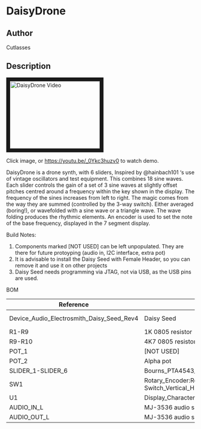 # DaisyDrone

## Author

Cutlasses

## Description

<a href="http://www.youtube.com/watch?feature=player_embedded&v=_0Ykc3huzv0
" target="_blank"><img src="http://img.youtube.com/vi/_0Ykc3huzv0/0.jpg" 
alt="DaisyDrone Video" width="240" height="180" border="10" /></a>

Click image, or https://youtu.be/_0Ykc3huzv0 to watch demo.

DaisyDrone is a drone synth, with 6 sliders, Inspired by @hainbach101 ‘s use of vintage oscillators and test equipment. This combines 18 sine waves. Each slider controls the gain of a set of 3 sine waves at slightly offset pitches centred around a frequency within the key shown in the display. The frequency of the sines increases from left to right. The magic comes from the way they are summed (controlled by the 3-way switch). Either averaged (boring!), or wavefolded with a sine wave or a triangle wave. The wave folding produces the rhythmic elements. An encoder is used to set the note of the base frequency, displayed in the 7 segment display.

Build Notes:

1. Components marked [NOT USED] can be left unpopulated. They are there for future protoyping (audio in, I2C interface, extra pot)
2. It is advisable to install the Daisy Seed with Female Header, so you can remove it and use it on other projects
3. Daisy Seed needs programming via JTAG, not via USB, as the USB pins are used.

BOM

 Reference | Part | Quantity | Link
--- | --- | --- | ---
Device_Audio_Electrosmith_Daisy_Seed_Rev4 | Daisy Seed | 1 | https://www.elevatorsound.com/product/electrosmith-daisy-seed-development-board/
R1-R9 | 1K 0805 resistor | 8 | TODO
R9-R10 | 4K7 0805 resistor [NOT USED] | 2 | TODO
POT_1 | [NOT USED] | 0 | -
POT_2 | Alpha pot | 1 | Thonk 
SLIDER_1-SLIDER_6 | Bourns_PTA4543_Single_Slide | 6 | TODO
SW1 | Rotary_Encoder:RotaryEncoder_Alps_EC11E-Switch_Vertical_H20mm | 1 | TODO
U1 | Display_Character:D168K | 1 | TODO
AUDIO_IN_L | MJ-3536 audio socket [NOT USED] | 1 | -
AUDIO_OUT_L | MJ-3536 audio socket | 1 | -
